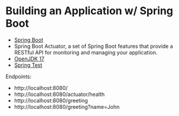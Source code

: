 # Building an Application w/ Spring Boot

- [Spring Boot](https://spring.io/projects/spring-boot)
- Spring Boot Actuator, a set of Spring Boot features that provide a RESTful API for monitoring and managing your
  application.
- [OpenJDK 17](https://openjdk.java.net/install/)
- [Spring Test](https://spring.io/projects/spring-test)

Endpoints:

- http://localhost:8080/
- http://localhost:8080/actuator/health
- http://localhost:8080/greeting
- http://localhost:8080/greeting?name=John